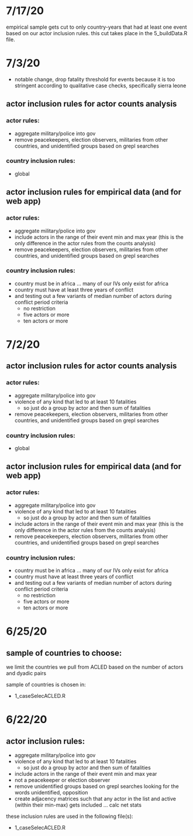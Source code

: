 # 7/17/20

empirical sample gets cut to only country-years that had at least one event based on our actor inclusion rules. this cut takes place in the 5_buildData.R file. 

# 7/3/20

- notable change, drop fatality threshold for events because it is too stringent according to qualitative case checks, specifically sierra leone

## actor inclusion rules for actor counts analysis

### actor rules:

- aggregate military/police into gov
- remove peacekeepers, election observers, militaries from other countries, and unidentified groups based on grepl searches

### country inclusion rules:

- global

## actor inclusion rules for empirical data (and for web app)

### actor rules:

- aggregate military/police into gov
- include actors in the range of their event min and max year (this is the only difference in the actor rules from the counts analysis)
- remove peacekeepers, election observers, militaries from other countries, and unidentified groups based on grepl searches

### country inclusion rules:

- country must be in africa ... many of our IVs only exist for africa
- country must have at least three years of conflict
- and testing out a few variants of median number of actors during conflict period criteria
  - no restriction
  - five actors or more
  - ten actors or more

# 7/2/20

## actor inclusion rules for actor counts analysis

### actor rules:

- aggregate military/police into gov
- violence of any kind that led to at least 10 fatalities
  - so just do a group by actor and then sum of fatalities
- remove peacekeepers, election observers, militaries from other countries, and unidentified groups based on grepl searches

### country inclusion rules:

- global

## actor inclusion rules for empirical data (and for web app)

### actor rules:

- aggregate military/police into gov
- violence of any kind that led to at least 10 fatalities
  - so just do a group by actor and then sum of fatalities
- include actors in the range of their event min and max year (this is the only difference in the actor rules from the counts analysis)
- remove peacekeepers, election observers, militaries from other countries, and unidentified groups based on grepl searches

### country inclusion rules:

- country must be in africa ... many of our IVs only exist for africa
- country must have at least three years of conflict
- and testing out a few variants of median number of actors during conflict period criteria
  - no restriction
  - five actors or more
  - ten actors or more

# 6/25/20

## sample of countries to choose:

we limit the countries we pull from ACLED based on the number of actors and dyadic pairs

sample of countries is chosen in:

- 1_caseSelecACLED.R


# 6/22/20

## actor inclusion rules:

- aggregate military/police into gov
- violence of any kind that led to at least 10 fatalities
  - so just do a group by actor and then sum of fatalities
- include actors in the range of their event min and max year
- not a peacekeeper or election observer
- remove unidentified groups based on grepl searches looking for the words unidentified, opposition
- create adjacency matrices such that any actor in the list and active (within their min-max) gets included ... calc net stats

these inclusion rules are used in the following file(s):

- 1_caseSelecACLED.R
